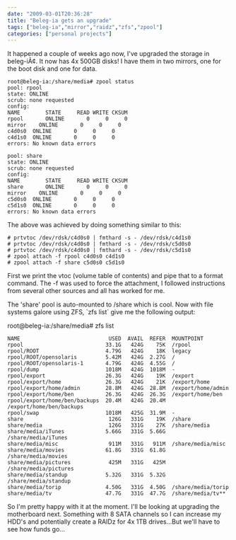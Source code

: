 ```yaml
---
date: "2009-03-01T20:36:28"
title: "Beleg-ia gets an upgrade"
tags: ["beleg-ia","mirror","raidz","zfs","zpool"]
categories: ["personal projects"]
---
```


It happened a couple of weeks ago now, I've upgraded the storage in beleg-iÃ¢.  It now has 4x 500GB disks!
I have them in two mirrors, one for the boot disk and one for data.
<!--more-->

```
root@beleg-ia:/share/media# zpool status
pool: rpool
state: ONLINE
scrub: none requested
config:
NAME        STATE     READ WRITE CKSUM
rpool       ONLINE       0     0     0
mirror    ONLINE       0     0     0
c4d0s0  ONLINE       0     0     0
c4d1s0  ONLINE       0     0     0
errors: No known data errors

pool: share
state: ONLINE
scrub: none requested
config:
NAME        STATE     READ WRITE CKSUM
share       ONLINE       0     0     0
mirror    ONLINE       0     0     0
c5d0s0  ONLINE       0     0     0
c5d1s0  ONLINE       0     0     0
errors: No known data errors

```
The above was achieved by doing something similar to this:
```
# prtvtoc /dev/rdsk/c4d0s0 | fmthard -s - /dev/rdsk/c4d1s0
# prtvtoc /dev/rdsk/c4d0s0 | fmthard -s - /dev/rdsk/c5d0s0
# prtvtoc /dev/rdsk/c4d0s0 | fmthard -s - /dev/rdsk/c5d1s0
# zpool attach -f rpool c4d0s0 c4d1s0
# zpool attach -f share c5d0s0 c5d1s0
```

First we print the vtoc (volume table of contents) and pipe that to a format command.
The -f was used to force the attachment, I followed instructions from several other sources and all has worked for me.

The 'share' pool is auto-mounted to /share which is cool.  Now with file systems galore using ZFS, \`zfs list\` give me the following output:


root@beleg-ia:/share/media# zfs list
```
NAME                            USED  AVAIL  REFER  MOUNTPOINT
rpool                          33.1G   424G    75K  /rpool
rpool/ROOT                     4.79G   424G    18K  legacy
rpool/ROOT/opensolaris         5.42M   424G  2.27G  /
rpool/ROOT/opensolaris-1       4.79G   424G  4.55G  /
rpool/dump                     1018M   424G  1018M  -
rpool/export                   26.3G   424G    19K  /export
rpool/export/home              26.3G   424G    21K  /export/home
rpool/export/home/admin        28.8M   424G  28.8M  /export/home/admin
rpool/export/home/ben          26.3G   424G  26.3G  /export/home/ben
rpool/export/home/ben/backups  20.4M   424G  20.4M  /export/home/ben/backups
rpool/swap                     1018M   425G  31.9M  -
share                           126G   331G    19K  /share
share/media                     126G   331G    27K  /share/media
share/media/iTunes             5.66G   331G  5.66G  /share/media/iTunes
share/media/misc                911M   331G   911M  /share/media/misc
share/media/movies             61.8G   331G  61.8G  /share/media/movies
share/media/pictures            425M   331G   425M  /share/media/pictures
share/media/standup            5.32G   331G  5.32G  /share/media/standup
share/media/torip              4.50G   331G  4.50G  /share/media/torip
share/media/tv                 47.7G   331G  47.7G  /share/media/tv**
```

So I'm pretty happy with it at the moment.  I'll be looking at upgrading the motherboard next.  Something with 8 SATA channels so I can increase my HDD's and potentially create a RAIDz for 4x 1TB drives...But we'll have to see how funds go...
